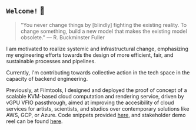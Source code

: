 ## `Welcome!` 👋

> "You never change things by [blindly] fighting the existing reality. To change something, build a new model that makes the existing model obsolete." — R. Buckminster Fuller


I am motivated to realize systemic and infrastructural change, emphasizing my engineering efforts towards the design of more efficient, fair, and sustainable processes and pipelines.

Currently, I'm contributing towards collective action in the tech space in the capacity of backend engineering. 

Previously, at Filmtools, I designed and deployed the proof of concept of a scalable KVM-based cloud computation and rendering service, driven by vGPU VFIO passthrough, aimed at improving the accesibility of cloud services for artists, scientists, and studios over contemporary solutions like AWS, GCP, or Azure. Code snippets provided [here](), and stakeholder demo reel can be found [here](https://youtu.be/JZ0YT_dNXtA).
